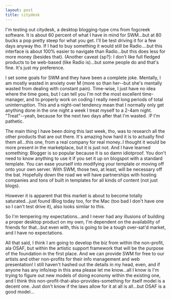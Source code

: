 ```yaml
---
layout: post
title: citydesk
---
```


I'm testing out citydesk, a desktop blogging-type cms from fogcreek software. It is about 60 percent of what I have in mind for SWM...but at 80 bucks a pop pretty steep for what you get. I'll be test driving it for a few days anyway tho. If I had to buy something it would still be Radio....but this interface is about 100% easier to navigate than Radio...but this does less for more money (besides that). (Another caveat {sp?}: I don't like full fledged products to be web-based (like Radio is)...but some people do and that's fine. It's just my preference.

I set some goals for SWM and they have been a complete joke. Mentally, I am mostly wasted in anxiety over M (more so than her--but she's mentally wasted from dealing with constant pain). Time-wise, I just have no idea where the time goes, but I can tell you I'm not the most excellent time-manager, and to properly work on coding I really need long periods of total uninterruption. This and a night-owl tendency mean that I normally only get anything done in the one night a week I treat myself to a 2-4am night. "Treat"--yeah, because for the next two days after that I'm wasted. :P I'm pathetic.

The main thing I have been doing this last week, tho, was to research all the other products that are out there. It's amazing how hard it is to actually find them all...this one, from a real company for real money..I thought it would be more present in the marketplace, but it is just not. And I have learned something: Blogger is so popular because it is so damn idiotproof. You don't need to know anything to use it if you set it up on blogspot with a standard template. You can ease yourself into modifying your template or moving off onto your own server. With SWM, those two, at least, will be necessary off the bat. Hopefully down the road we will have partnerships with hosting companies and tons of built in templates for all kinds of content (not just blogs).

However it is apparent that this market is about to become totally saturated...just found iBlog today too, for the Mac (too bad I don't have one so I can't test drive it), also looks similar to this.

So I'm tempering my expectations...and I never had any illusions of building a proper desktop product on my own, I'm dependent on the availability of friends for that...but even with, this is going to be a tough over-sat'd market, and I have no expectations.

All that said, I think I am going to develop the biz from within the non-profit, ala OSAF, but within the artistic support framework that will be the purpose of the foundation in the first place. And we can provide SWM for free to our artists and other non-profits for their info management and web presentation! I still haven't hashed out the details in my head, even, and if anyone has any info/exp in this area please let me know...all I know is I'm trying to figure out new models of doing economy within the existing one, and I think this non-profit-that-also-provides-something for itself model is a decent one. Just don't know if the laws allow for it at all is all...but OSAF is a good model...
